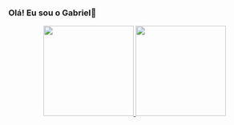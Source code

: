 ### Olá! Eu sou o Gabriel👋

<div align="center">
  <a href="https://github.com/gabrieldevcode">
  <img height="180em" src="https://github-readme-stats.vercel.app/api?username=gabrieldevcode&show_icons=true&theme=transparent&include_all_commits=true&count_private=true&hide_border=true"/>
  <img height="180em" src="https://github-readme-stats.vercel.app/api/top-langs/?username=gabrieldevcode&layout=compact&langs_count=7&theme=transparent&hide_border=true"/>
</div>

  
